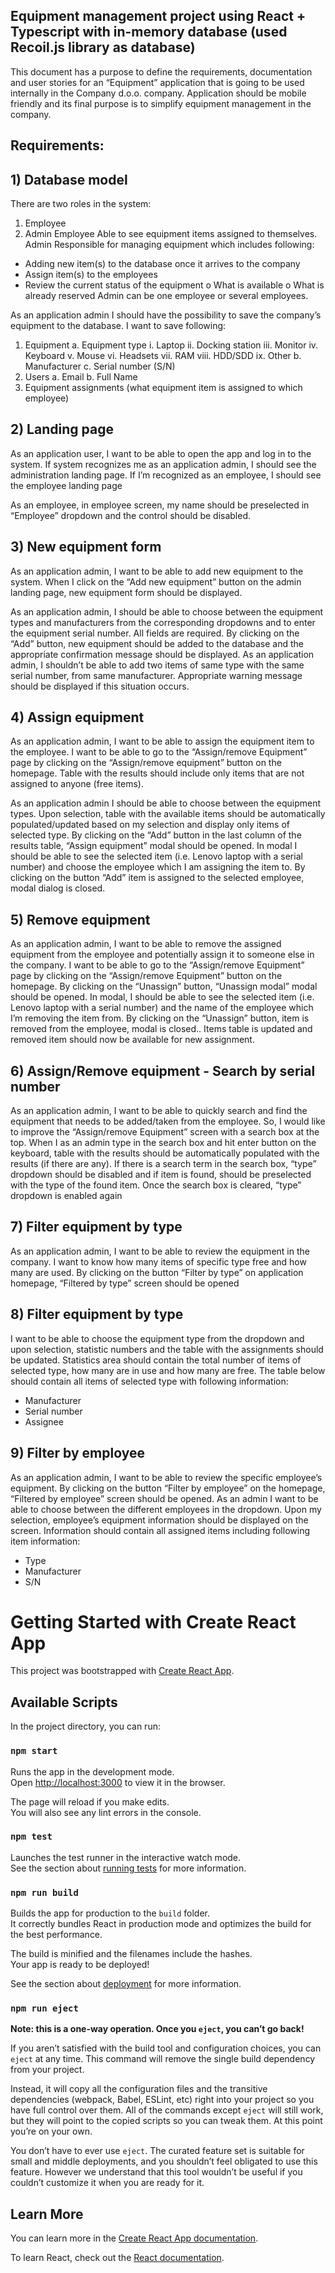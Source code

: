 ## Equipment management project using React + Typescript with in-memory database (used Recoil.js library as database)
This document has a purpose to define the requirements, documentation and user stories for an
“Equipment” application that is going to be used internally in the Company d.o.o. company. Application
should be mobile friendly and its final purpose is to simplify equipment management in the company.
## Requirements:

## 1) Database model 
There are two roles in the system:
1. Employee
2. Admin
Employee
Able to see equipment items assigned to themselves.
Admin
Responsible for managing equipment which includes following:
- Adding new item(s) to the database once it arrives to the company
- Assign item(s) to the employees
- Review the current status of the equipment
o What is available
o What is already reserved
Admin can be one employee or several employees.

As an application admin I should have the possibility to save the company’s equipment to the
database. I want to save following:
1. Equipment
a. Equipment type
i. Laptop
ii. Docking station
iii. Monitor
iv. Keyboard
v. Mouse
vi. Headsets
vii. RAM
viii. HDD/SDD
ix. Other
b. Manufacturer
c. Serial number (S/N)
2. Users
a. Email
b. Full Name
3. Equipment assignments (what equipment item is assigned to which employee) 

## 2) Landing page
As an application user, I want to be able to open the app and log in to the system. If system recognizes
me as an application admin, I should see the administration landing page. If I’m recognized
as an employee, I should see the employee landing page

As an employee, in employee screen, my name should be preselected in “Employee” dropdown and
the control should be disabled.

## 3) New equipment form
As an application admin, I want to be able to add new equipment to the system. When I click on the
“Add new equipment” button on the admin landing page, new equipment form should be displayed.

As an application admin, I should be able to choose between the equipment types and
manufacturers from the corresponding dropdowns and to enter the equipment serial number. All
fields are required. By clicking on the “Add” button, new equipment should be added to the
database and the appropriate confirmation message should be displayed.
As an application admin, I shouldn’t be able to add two items of same type with the same serial
number, from same manufacturer. Appropriate warning message should be displayed if this situation
occurs.

## 4) Assign equipment
As an application admin, I want to be able to assign the equipment item to the employee. I want to
be able to go to the “Assign/remove Equipment” page by clicking on the “Assign/remove equipment”
button on the homepage. Table with the results should include only items that are not assigned 
to anyone (free items).

As an application admin I should be able to choose between the equipment types. Upon selection,
table with the available items should be automatically populated/updated based on my selection
and display only items of selected type.
By clicking on the “Add” button in the last column of the results table, “Assign equipment” modal
should be opened. In modal I should be able to see the selected
item (i.e. Lenovo laptop with a serial number) and choose the employee which I am assigning the
item to. By clicking on the button “Add” item is assigned to the selected employee, modal dialog is
closed. 

## 5) Remove equipment
As an application admin, I want to be able to remove the assigned equipment from the employee and
potentially assign it to someone else in the company. I want to be able to go to the “Assign/remove
Equipment” page by clicking on the “Assign/remove Equipment” button on the homepage.
By clicking on the “Unassign” button, “Unassign modal” modal should be opened. In modal, I should be able
to see the selected item (i.e. Lenovo laptop with a serial number)
and the name of the employee which I’m removing the item from. By clicking on the “Unassign” button,
item is removed from the employee, modal is closed.. Items table is updated and removed item should 
now be available for new assignment.

## 6) Assign/Remove equipment - Search by serial number
As an application admin, I want to be able to quickly search and find the equipment that needs to be
added/taken from the employee. So, I would like to improve the “Assign/remove Equipment” screen
with a search box at the top.
When I as an admin type in the search box and hit enter button on the keyboard, table with the results
should be automatically populated with the results (if there are any). If there is a search term in the
search box, “type” dropdown should be disabled and if item is found, should be preselected with the
type of the found item. Once the search box is cleared, “type” dropdown is enabled again

## 7) Filter equipment by type
As an application admin, I want to be able to review the equipment in the company. I want to know
how many items of specific type free and how many are used. By clicking on the button “Filter by type”
on application homepage, “Filtered by type” screen should be opened 

## 8) Filter equipment by type
I want to be able to choose the equipment type from the dropdown and upon selection, statistic
numbers and the table with the assignments should be updated.
Statistics area should contain the total number of items of selected type, how many are in use and
how many are free.
The table below should contain all items of selected type with following information:
- Manufacturer
- Serial number
- Assignee

## 9) Filter by employee
As an application admin, I want to be able to review the specific employee’s equipment. By clicking
on the button “Filter by employee” on the homepage, “Filtered by employee” screen
should be opened. 
As an admin I want to be able to choose between the different employees in the dropdown. Upon my
selection, employee’s equipment information should be displayed on the screen. Information should
contain all assigned items including following item information:
- Type
- Manufacturer
- S/N

# Getting Started with Create React App

This project was bootstrapped with [Create React App](https://github.com/facebook/create-react-app).

## Available Scripts

In the project directory, you can run:

### `npm start`

Runs the app in the development mode.\
Open [http://localhost:3000](http://localhost:3000) to view it in the browser.

The page will reload if you make edits.\
You will also see any lint errors in the console.

### `npm test`

Launches the test runner in the interactive watch mode.\
See the section about [running tests](https://facebook.github.io/create-react-app/docs/running-tests) for more information.

### `npm run build`

Builds the app for production to the `build` folder.\
It correctly bundles React in production mode and optimizes the build for the best performance.

The build is minified and the filenames include the hashes.\
Your app is ready to be deployed!

See the section about [deployment](https://facebook.github.io/create-react-app/docs/deployment) for more information.

### `npm run eject`

**Note: this is a one-way operation. Once you `eject`, you can’t go back!**

If you aren’t satisfied with the build tool and configuration choices, you can `eject` at any time. This command will remove the single build dependency from your project.

Instead, it will copy all the configuration files and the transitive dependencies (webpack, Babel, ESLint, etc) right into your project so you have full control over them. All of the commands except `eject` will still work, but they will point to the copied scripts so you can tweak them. At this point you’re on your own.

You don’t have to ever use `eject`. The curated feature set is suitable for small and middle deployments, and you shouldn’t feel obligated to use this feature. However we understand that this tool wouldn’t be useful if you couldn’t customize it when you are ready for it.

## Learn More

You can learn more in the [Create React App documentation](https://facebook.github.io/create-react-app/docs/getting-started).

To learn React, check out the [React documentation](https://reactjs.org/).
